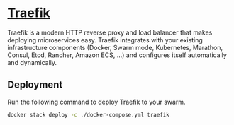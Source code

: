 # [Traefik](https://traefik.io/)

Traefik is a modern HTTP reverse proxy and load balancer that makes deploying microservices easy. Traefik integrates with your existing infrastructure components (Docker, Swarm mode, Kubernetes, Marathon, Consul, Etcd, Rancher, Amazon ECS, ...) and configures itself automatically and dynamically.

## Deployment

Run the following command to deploy Traefik to your swarm.

```bash
docker stack deploy -c ./docker-compose.yml traefik
```
